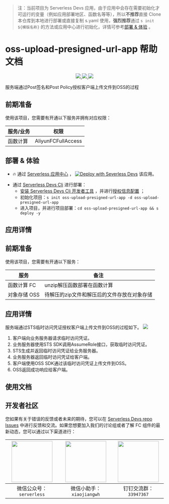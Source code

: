 
> 注：当前项目为 Serverless Devs 应用，由于应用中会存在需要初始化才可运行的变量（例如应用部署地区、函数名等等），所以**不推荐**直接 Clone 本仓库到本地进行部署或直接复制 s.yaml 使用，**强烈推荐**通过 `s init ${模版名称}` 的方法或应用中心进行初始化，详情可参考[部署 & 体验](#部署--体验) 。

# oss-upload-presigned-url-app 帮助文档
<p align="center" class="flex justify-center">
    <a href="https://www.serverless-devs.com" class="ml-1">
    <img src="http://editor.devsapp.cn/icon?package=oss-upload-presigned-url-app&type=packageType">
  </a>
  <a href="http://www.devsapp.cn/details.html?name=oss-upload-presigned-url-app" class="ml-1">
    <img src="http://editor.devsapp.cn/icon?package=oss-upload-presigned-url-app&type=packageVersion">
  </a>
  <a href="http://www.devsapp.cn/details.html?name=oss-upload-presigned-url-app" class="ml-1">
    <img src="http://editor.devsapp.cn/icon?package=oss-upload-presigned-url-app&type=packageDownload">
  </a>
</p>

<description>

服务端通过Post签名和Post Policy授权客户端上传文件到OSS的过程

</description>

<codeUrl>



</codeUrl>
<preview>



</preview>


## 前期准备

使用该项目，您需要有开通以下服务并拥有对应权限：

<service>



| 服务/业务 |  权限  |
| --- |  --- |
| 函数计算 |  AliyunFCFullAccess |

</service>

<remark>



</remark>

<disclaimers>



</disclaimers>

## 部署 & 体验

<appcenter>
   
- :fire: 通过 [Serverless 应用中心](https://fcnext.console.aliyun.com/applications/create?template=oss-upload-presigned-url-app) ，
  [![Deploy with Severless Devs](https://img.alicdn.com/imgextra/i1/O1CN01w5RFbX1v45s8TIXPz_!!6000000006118-55-tps-95-28.svg)](https://fcnext.console.aliyun.com/applications/create?template=oss-upload-presigned-url-app) 该应用。
   
</appcenter>
<deploy>
    
- 通过 [Serverless Devs Cli](https://www.serverless-devs.com/serverless-devs/install) 进行部署：
  - [安装 Serverless Devs Cli 开发者工具](https://www.serverless-devs.com/serverless-devs/install) ，并进行[授权信息配置](https://docs.serverless-devs.com/fc/config) ；
  - 初始化项目：`s init oss-upload-presigned-url-app -d oss-upload-presigned-url-app`
  - 进入项目，并进行项目部署：`cd oss-upload-presigned-url-app && s deploy -y`
   
</deploy>

## 应用详情

<appdetail id="flushContent">

## 前期准备

使用该项目，您需要有开通以下服务：
<service>

| 服务 |  备注  |
| --- |  --- |
| 函数计算 FC |  unzip解压函数部署在函数计算 |
| 对象存储 OSS |  待解压的zip文件和解压后的文件存放在对象存储 |

</service>

## 应用详情
服务端通过STS临时访问凭证授权客户端上传文件到OSS的过程如下。
![](https://help-static-aliyun-doc.aliyuncs.com/assets/img/zh-CN/8560603071/e1a4f478cfchc.svg)
1. 客户端向业务服务器请求临时访问凭证。
2. 业务服务器使用STS SDK调用AssumeRole接口，获取临时访问凭证。
3. STS生成并返回临时访问凭证给业务服务器。
4. 业务服务器返回临时访问凭证给客户端。
5. 客户端使用OSS SDK通过该临时访问凭证上传文件到OSS。
6. OSS返回成功响应给客户端。


</appdetail>

## 使用文档

<usedetail id="flushContent">
</usedetail>


<devgroup>


## 开发者社区

您如果有关于错误的反馈或者未来的期待，您可以在 [Serverless Devs repo Issues](https://github.com/serverless-devs/serverless-devs/issues) 中进行反馈和交流。如果您想要加入我们的讨论组或者了解 FC 组件的最新动态，您可以通过以下渠道进行：

<p align="center">  

| <img src="https://serverless-article-picture.oss-cn-hangzhou.aliyuncs.com/1635407298906_20211028074819117230.png" width="130px" > | <img src="https://serverless-article-picture.oss-cn-hangzhou.aliyuncs.com/1635407044136_20211028074404326599.png" width="130px" > | <img src="https://serverless-article-picture.oss-cn-hangzhou.aliyuncs.com/1635407252200_20211028074732517533.png" width="130px" > |
| --------------------------------------------------------------------------------------------------------------------------------- | --------------------------------------------------------------------------------------------------------------------------------- | --------------------------------------------------------------------------------------------------------------------------------- |
| <center>微信公众号：`serverless`</center>                                                                                         | <center>微信小助手：`xiaojiangwh`</center>                                                                                        | <center>钉钉交流群：`33947367`</center>                                                                                           |
</p>
</devgroup>
